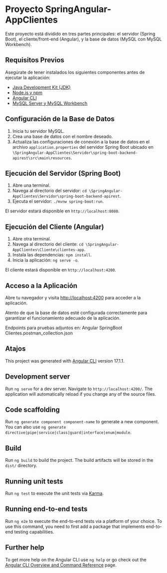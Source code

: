 # Proyecto SpringAngular-AppClientes

Este proyecto está dividido en tres partes principales: el servidor (Spring Boot), el cliente/front-end (Angular), y la base de datos (MySQL con MySQL Workbench).

## Requisitos Previos

Asegúrate de tener instalados los siguientes componentes antes de ejecutar la aplicación:

- [Java Development Kit (JDK)](https://www.oracle.com/java/technologies/javase-downloads.html)
- [Node.js y npm](https://nodejs.org/)
- [Angular CLI](https://cli.angular.io/)
- [MySQL Server y MySQL Workbench](https://dev.mysql.com/downloads/)

## Configuración de la Base de Datos

1. Inicia tu servidor MySQL.
2. Crea una base de datos con el nombre deseado.
3. Actualiza las configuraciones de conexión a la base de datos en el archivo `application.properties` del servidor Spring Boot ubicado en `\SpringAngular-AppClientes\Servidor\spring-boot-backend-apirest\src\main\resources`.

## Ejecución del Servidor (Spring Boot)

1. Abre una terminal.
2. Navega al directorio del servidor: `cd \SpringAngular-AppClientes\Servidor\spring-boot-backend-apirest`.
3. Ejecuta el servidor: `./mvnw spring-boot:run`.

El servidor estará disponible en `http://localhost:8080`.

## Ejecución del Cliente (Angular)

1. Abre otra terminal.
2. Navega al directorio del cliente: `cd \SpringAngular-AppClientes\Cliente\clientes-app`.
3. Instala las dependencias: `npm install`.
4. Inicia la aplicación: `ng serve -o`.

El cliente estará disponible en `http://localhost:4200`.

## Acceso a la Aplicación

Abre tu navegador y visita [http://localhost:4200](http://localhost:4200) para acceder a la aplicación.

Atento de que la base de datos esté configurada correctamente para garantizar el funcionamiento adecuado de la aplicación.


Endpoints para pruebas adjuntos en: Angular SpringBoot Clientes.postman_collection.json


## Atajos

This project was generated with [Angular CLI](https://github.com/angular/angular-cli) version 17.1.1.

## Development server

Run `ng serve` for a dev server. Navigate to `http://localhost:4200/`. The application will automatically reload if you change any of the source files.

## Code scaffolding

Run `ng generate component component-name` to generate a new component. You can also use `ng generate directive|pipe|service|class|guard|interface|enum|module`.

## Build

Run `ng build` to build the project. The build artifacts will be stored in the `dist/` directory.

## Running unit tests

Run `ng test` to execute the unit tests via [Karma](https://karma-runner.github.io).

## Running end-to-end tests

Run `ng e2e` to execute the end-to-end tests via a platform of your choice. To use this command, you need to first add a package that implements end-to-end testing capabilities.

## Further help

To get more help on the Angular CLI use `ng help` or go check out the [Angular CLI Overview and Command Reference](https://angular.io/cli) page.
